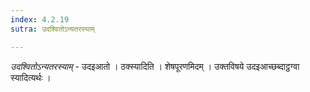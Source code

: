 ```yaml
---
index: 4.2.19
sutra: उदश्वितोऽन्यतरस्याम्

---
```

_उदश्वितोऽन्यतरस्याम्_ - उदइआतो । ठक्स्यादिति । शेषपूरणमिदम् । उक्तविषये उदइआच्छब्दाट्ठग्वा स्यादित्यर्थः । 